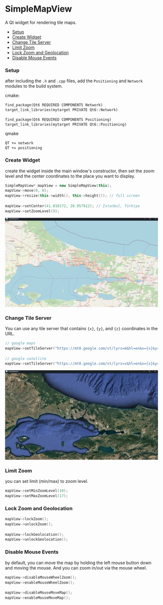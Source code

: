 # SimpleMapView

A Qt widget for rendering tile maps.

- [Setup](#setup)
- [Create Widget](#create-widget)
- [Change Tile Server](#change-tile-server)
- [Limit Zoom](#limit-zoom)
- [Lock Zoom and Geolocation]()
- [Disable Mouse Events](#disable-mouse-events)

### Setup

after including the ``.h`` and ``.cpp`` files, add the ``Positioning`` and ``Network`` modules to the build system.

cmake:
```
find_package(Qt6 REQUIRED COMPONENTS Network)
target_link_libraries(mytarget PRIVATE Qt6::Network)

find_package(Qt6 REQUIRED COMPONENTS Positioning)
target_link_libraries(mytarget PRIVATE Qt6::Positioning)
```

qmake
```
QT += network
QT += positioning
```

### Create Widget

create the widget inside the main window's constructor, then set the zoom level and the center coordinates to the place you want to display.

```c++
SimpleMapView* mapView = new SimpleMapView(this);
mapView->move(0, 0);
mapView->resize(this->width(), this->height()); // full screen

mapView->setCenter(41.010172, 28.957912); // İstanbul, Türkiye
mapView->setZoomLevel(9);
```

![default_map](readme_images/map.png)

### Change Tile Server

You can use any tile server that contains ``{x}``, ``{y}``, and ``{z}`` coordinates in the URL.

```c++
// google maps
mapView->setTileServer("https://mt0.google.com/vt/lyrs=m&hl=en&x={x}&y={y}&z={z}&s=Ga");

// google satellite
mapView->setTileServer("https://mt0.google.com/vt/lyrs=s&hl=en&x={x}&y={y}&z={z}&s=Ga");
``` 
![satellite_map](readme_images/map_satellite.png)

### Limit Zoom

you can set limit (min/max) to zoom level.
```c++
mapView->setMinZoomLevel(10);
mapView->setMaxZoomLevel(17);
```

### Lock Zoom and Geolocation

```c++
mapView->lockZoom();
mapView->unlockZoom();

mapView->lockGeolocation();
mapView->unlockGeolocation();
```

### Disable Mouse Events

by default, you can move the map by holding the left mouse button down and moving the mouse. And you can zoom in/out via the mouse wheel.

```c++
mapView->disableMouseWheelZoom();
mapView->enableMouseWheelZoom();

mapView->disableMouseMoveMap();
mapView->enableMouseMoveMap();
```
